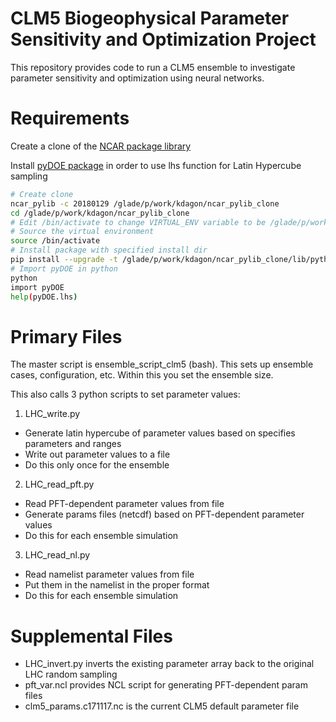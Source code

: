 # CLM5 Biogeophysical Parameter Sensitivity and Optimization Project

This repository provides code to run a CLM5 ensemble to investigate parameter sensitivity and optimization using neural networks.

# Requirements

Create a clone of the [NCAR package library](https://www2.cisl.ucar.edu/resources/computational-systems/cheyenne/software/python)

Install [pyDOE package](https://pythonhosted.org/pyDOE/randomized.html#latin-hypercube) in order to use lhs function for Latin Hypercube sampling

```bash
# Create clone
ncar_pylib -c 20180129 /glade/p/work/kdagon/ncar_pylib_clone
cd /glade/p/work/kdagon/ncar_pylib_clone
# Edit /bin/activate to change VIRTUAL_ENV variable to be /glade/p/work/kdagon/ncar_pylib_clone
# Source the virtual environment
source /bin/activate
# Install package with specified install dir
pip install --upgrade -t /glade/p/work/kdagon/ncar_pylib_clone/lib/python3.6/site-packages pyDOE
# Import pyDOE in python
python
import pyDOE
help(pyDOE.lhs)
```

# Primary Files

The master script is ensemble_script_clm5 (bash). This sets up ensemble cases, configuration, etc. Within this you set the ensemble size.

This also calls 3 python scripts to set parameter values:

1) LHC_write.py

* Generate latin hypercube of parameter values based on specifies parameters and ranges
* Write out parameter values to a file
* Do this only once for the ensemble

2) LHC_read_pft.py

* Read PFT-dependent parameter values from file
* Generate params files (netcdf) based on PFT-dependent parameter values
* Do this for each ensemble simulation

3) LHC_read_nl.py

* Read namelist parameter values from file
* Put them in the namelist in the proper format
* Do this for each ensemble simulation

# Supplemental Files

* LHC_invert.py inverts the existing parameter array back to the original LHC random sampling
* pft_var.ncl provides NCL script for generating PFT-dependent param files
* clm5_params.c171117.nc is the current CLM5 default parameter file
